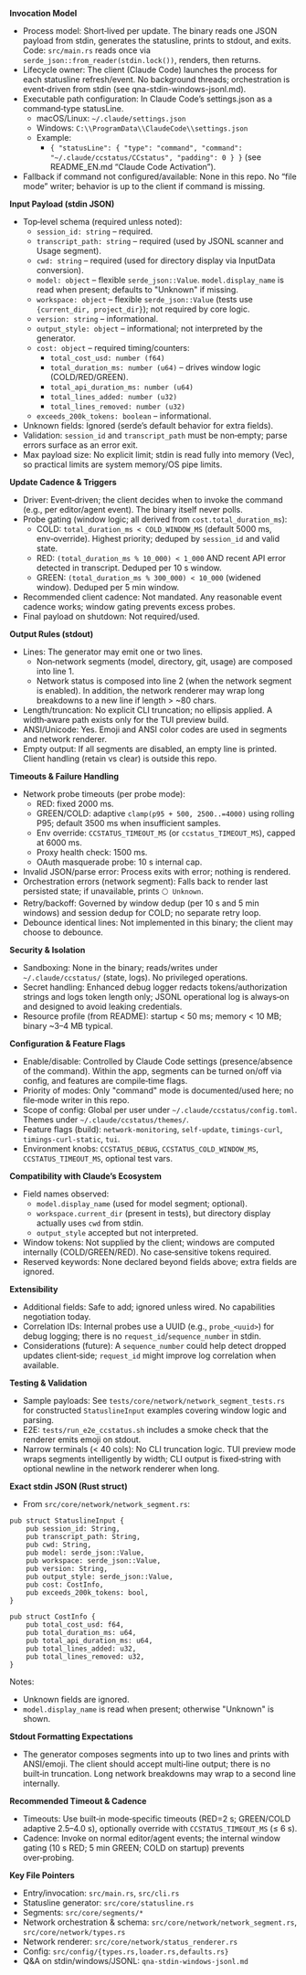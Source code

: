**Invocation Model**
- Process model: Short‑lived per update. The binary reads one JSON payload from stdin, generates the statusline, prints to stdout, and exits. Code: `src/main.rs` reads once via `serde_json::from_reader(stdin.lock())`, renders, then returns.
- Lifecycle owner: The client (Claude Code) launches the process for each statusline refresh/event. No background threads; orchestration is event‑driven from stdin (see qna-stdin-windows-jsonl.md).
- Executable path configuration: In Claude Code’s settings.json as a command‑type statusLine.
  - macOS/Linux: `~/.claude/settings.json`
  - Windows: `C:\\ProgramData\\ClaudeCode\\settings.json`
  - Example:
    - `{ "statusLine": { "type": "command", "command": "~/.claude/ccstatus/CCstatus", "padding": 0 } }` (see README_EN.md “Claude Code Activation”).
- Fallback if command not configured/available: None in this repo. No “file mode” writer; behavior is up to the client if command is missing.

**Input Payload (stdin JSON)**
- Top‑level schema (required unless noted):
  - `session_id: string` – required.
  - `transcript_path: string` – required (used by JSONL scanner and Usage segment).
  - `cwd: string` – required (used for directory display via InputData conversion).
  - `model: object` – flexible `serde_json::Value`. `model.display_name` is read when present; defaults to "Unknown" if missing.
  - `workspace: object` – flexible `serde_json::Value` (tests use `{current_dir, project_dir}`); not required by core logic.
  - `version: string` – informational.
  - `output_style: object` – informational; not interpreted by the generator.
  - `cost: object` – required timing/counters:
    - `total_cost_usd: number (f64)`
    - `total_duration_ms: number (u64)` – drives window logic (COLD/RED/GREEN).
    - `total_api_duration_ms: number (u64)`
    - `total_lines_added: number (u32)`
    - `total_lines_removed: number (u32)`
  - `exceeds_200k_tokens: boolean` – informational.
- Unknown fields: Ignored (serde’s default behavior for extra fields).
- Validation: `session_id` and `transcript_path` must be non‑empty; parse errors surface as an error exit.
- Max payload size: No explicit limit; stdin is read fully into memory (Vec<u8>), so practical limits are system memory/OS pipe limits.

**Update Cadence & Triggers**
- Driver: Event‑driven; the client decides when to invoke the command (e.g., per editor/agent event). The binary itself never polls.
- Probe gating (window logic; all derived from `cost.total_duration_ms`):
  - COLD: `total_duration_ms < COLD_WINDOW_MS` (default 5000 ms, env‑override). Highest priority; deduped by `session_id` and valid state.
  - RED: `(total_duration_ms % 10_000) < 1_000` AND recent API error detected in transcript. Deduped per 10 s window.
  - GREEN: `(total_duration_ms % 300_000) < 10_000` (widened window). Deduped per 5 min window.
- Recommended client cadence: Not mandated. Any reasonable event cadence works; window gating prevents excess probes.
- Final payload on shutdown: Not required/used.

**Output Rules (stdout)**
- Lines: The generator may emit one or two lines.
  - Non‑network segments (model, directory, git, usage) are composed into line 1.
  - Network status is composed into line 2 (when the network segment is enabled). In addition, the network renderer may wrap long breakdowns to a new line if length > ~80 chars.
- Length/truncation: No explicit CLI truncation; no ellipsis applied. A width‑aware path exists only for the TUI preview build.
- ANSI/Unicode: Yes. Emoji and ANSI color codes are used in segments and network renderer.
- Empty output: If all segments are disabled, an empty line is printed. Client handling (retain vs clear) is outside this repo.

**Timeouts & Failure Handling**
- Network probe timeouts (per probe mode):
  - RED: fixed 2000 ms.
  - GREEN/COLD: adaptive `clamp(p95 + 500, 2500..=4000)` using rolling P95; default 3500 ms when insufficient samples.
  - Env override: `CCSTATUS_TIMEOUT_MS` (or `ccstatus_TIMEOUT_MS`), capped at 6000 ms.
  - Proxy health check: 1500 ms.
  - OAuth masquerade probe: 10 s internal cap.
- Invalid JSON/parse error: Process exits with error; nothing is rendered.
- Orchestration errors (network segment): Falls back to render last persisted state; if unavailable, prints `⚪ Unknown`.
- Retry/backoff: Governed by window dedup (per 10 s and 5 min windows) and session dedup for COLD; no separate retry loop.
- Debounce identical lines: Not implemented in this binary; the client may choose to debounce.

**Security & Isolation**
- Sandboxing: None in the binary; reads/writes under `~/.claude/ccstatus/` (state, logs). No privileged operations.
- Secret handling: Enhanced debug logger redacts tokens/authorization strings and logs token length only; JSONL operational log is always‑on and designed to avoid leaking credentials.
- Resource profile (from README): startup < 50 ms; memory < 10 MB; binary ~3–4 MB typical.

**Configuration & Feature Flags**
- Enable/disable: Controlled by Claude Code settings (presence/absence of the command). Within the app, segments can be turned on/off via config, and features are compile‑time flags.
- Priority of modes: Only "command" mode is documented/used here; no file‑mode writer in this repo.
- Scope of config: Global per user under `~/.claude/ccstatus/config.toml`. Themes under `~/.claude/ccstatus/themes/`.
- Feature flags (build): `network-monitoring`, `self-update`, `timings-curl`, `timings-curl-static`, `tui`.
- Environment knobs: `CCSTATUS_DEBUG`, `CCSTATUS_COLD_WINDOW_MS`, `CCSTATUS_TIMEOUT_MS`, optional test vars.

**Compatibility with Claude’s Ecosystem**
- Field names observed:
  - `model.display_name` (used for model segment; optional).
  - `workspace.current_dir` (present in tests), but directory display actually uses `cwd` from stdin.
  - `output_style` accepted but not interpreted.
- Window tokens: Not supplied by the client; windows are computed internally (COLD/GREEN/RED). No case‑sensitive tokens required.
- Reserved keywords: None declared beyond fields above; extra fields are ignored.

**Extensibility**
- Additional fields: Safe to add; ignored unless wired. No capabilities negotiation today.
- Correlation IDs: Internal probes use a UUID (e.g., `probe_<uuid>`) for debug logging; there is no `request_id`/`sequence_number` in stdin.
- Considerations (future): A `sequence_number` could help detect dropped updates client‑side; `request_id` might improve log correlation when available.

**Testing & Validation**
- Sample payloads: See `tests/core/network/network_segment_tests.rs` for constructed `StatuslineInput` examples covering window logic and parsing.
- E2E: `tests/run_e2e_ccstatus.sh` includes a smoke check that the renderer emits emoji on stdout.
- Narrow terminals (< 40 cols): No CLI truncation logic. TUI preview mode wraps segments intelligently by width; CLI output is fixed‑string with optional newline in the network renderer when long.

**Exact stdin JSON (Rust struct)**
- From `src/core/network/network_segment.rs`:

```
pub struct StatuslineInput {
    pub session_id: String,
    pub transcript_path: String,
    pub cwd: String,
    pub model: serde_json::Value,
    pub workspace: serde_json::Value,
    pub version: String,
    pub output_style: serde_json::Value,
    pub cost: CostInfo,
    pub exceeds_200k_tokens: bool,
}

pub struct CostInfo {
    pub total_cost_usd: f64,
    pub total_duration_ms: u64,
    pub total_api_duration_ms: u64,
    pub total_lines_added: u32,
    pub total_lines_removed: u32,
}
```

Notes:
- Unknown fields are ignored.
- `model.display_name` is read when present; otherwise "Unknown" is shown.

**Stdout Formatting Expectations**
- The generator composes segments into up to two lines and prints with ANSI/emoji. The client should accept multi‑line output; there is no built‑in truncation. Long network breakdowns may wrap to a second line internally.

**Recommended Timeout & Cadence**
- Timeouts: Use built‑in mode‑specific timeouts (RED=2 s; GREEN/COLD adaptive 2.5–4.0 s), optionally override with `CCSTATUS_TIMEOUT_MS` (≤ 6 s).
- Cadence: Invoke on normal editor/agent events; the internal window gating (10 s RED; 5 min GREEN; COLD on startup) prevents over‑probing.

**Key File Pointers**
- Entry/invocation: `src/main.rs`, `src/cli.rs`
- Statusline generator: `src/core/statusline.rs`
- Segments: `src/core/segments/*`
- Network orchestration & schema: `src/core/network/network_segment.rs`, `src/core/network/types.rs`
- Network renderer: `src/core/network/status_renderer.rs`
- Config: `src/config/{types.rs,loader.rs,defaults.rs}`
- Q&A on stdin/windows/JSONL: `qna-stdin-windows-jsonl.md`

